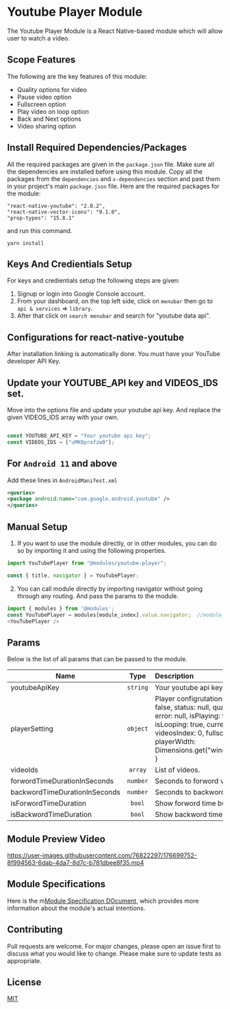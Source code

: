 # Youtube Player Module
The Youtube Player Module is a React Native-based module which will allow user to watch a video.

## Scope Features
The following are the key features of this module:
* Quality options for video
* Pause video option
* Fullscreen option
* Play video on loop option
* Back and Next options
* Video sharing option

## Install Required Dependencies/Packages
All the required packages are given in the `package.json` file. Make sure all the dependencies are installed before using this module. Copy all the packages from the `dependencies` and `x-dependencies` section and past them in your project's main `package.json` file.
Here are the required packages for the module:
```
"react-native-youtube": "2.0.2",
"react-native-vector-icons": "9.1.0",
"prop-types": "15.8.1"
```
and run this command.
  ```
  yarn install
  ```

## Keys And Credientials Setup
For keys and credientials setup the following steps are given:
1. Signup or login into Google Console account.
2. From your dashboard, on the top left side, click on `menubar` then go to `api & services` => `library`.
3. After that click on `search menubar` and search for "youtube data api".

## Configurations for react-native-youtube
After installation linking is automatically done. You must have your YouTube developer API Key.

## Update your YOUTUBE_API key and VIDEOS_IDS set.
Move into the options file and update your youtube api key. And replace the given VIDEOS_IDS array with your own.
```javascript

const YOUTUBE_API_KEY = "Your youtube api key";
const VIDEOS_IDS = ["uMK0prafzw0"];

```
## For `Android 11` and above

Add these lines in `AndroidManifest.xml`

```xml
<queries>
<package android:name="com.google.android.youtube" />
</queries>
```

## Manual Setup

1. If you want to use the module directly, or in other modules, you can do so by importing it and using the following properties.

```javascript
import YouTubePlayer from "@modules/youtube-player";

const { title, navigator } = YouTubePlayer;
```

2. You can call module directly by importing navigator without going through any routing. And pass the params to the module.

```javascript
import { modules } from '@modules';
const YouTubePlayer = modules[module_index].value.navigator;  //module_index : position of the module in modules folder
<YouTubePlayer />
```

## Params

Below is the list of all params that can be passed to the module.

| Name                          |   Type   | Description                                                                                                                                                                                                          |
| ----------------------------- | :------: | :------------------------------------------------------------------------------------------------------------------------------------------------------------------------------------------------------------------- |
| youtubeApiKey                 | `string` | Your youtube api key.                                                                                                                                                                                                |
| playerSetting                 | `object` | Player configrutations {isReady: false, status: null, quality: null, error: null, isPlaying: true, isLooping: true, currentTime: 0, videosIndex: 0, fullscreen: false, playerWidth: Dimensions.get("window").width } |
| videoIds                      | `array`  | List of videos.                                                                                                                                                                                                      |
| forwordTimeDurationInSeconds  | `number` | Seconds to forword video time                                                                                                                                                                                        |
| backwordTimeDurationInSeconds | `number` | Seconds to backword video time                                                                                                                                                                                       |
| isForwordTimeDuration         |  `bool`  | Show forword time button                                                                                                                                                                                             |
| isBackwordTimeDuration        |  `bool`  | Show backword time button                                                                                                                                                                                            |

## Module Preview Video

https://user-images.githubusercontent.com/76822297/176699752-8f994563-6dab-4da7-8d7c-b781dbee8f35.mp4

## Module Specifications
Here is the m[Module Specification DOcument](https://docs.google.com/document/d/1tPCNZNFV-5z-6lKB48Wj664OILffJO3PQhPITxyzjgk/edit?usp=sharing), which provides more information about the module's actual intentions.

## Contributing

Pull requests are welcome. For major changes, please open an issue first to discuss what you would like to change.
Please make sure to update tests as appropriate.

## License

[MIT](https://choosealicense.com/licenses/mit/)
